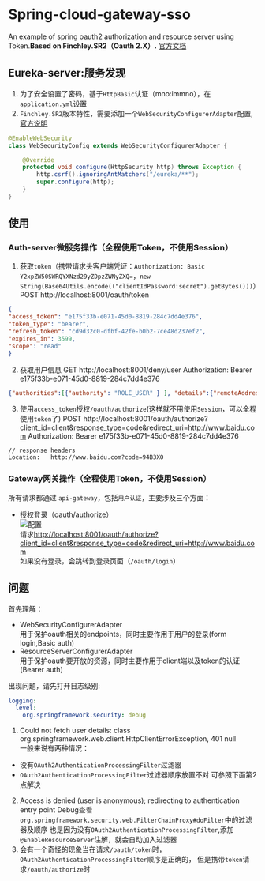 # Spring-cloud-gateway-sso
An example of spring oauth2 authorization and resource server using Token.**Based on Finchley.SR2（Oauth 2.X）.** 
[官方文档](https://cloud.spring.io/spring-cloud-static/Finchley.SR2/)

## Eureka-server:服务发现
1. 为了安全设置了密码，基于`HttpBasic`认证（mno:immno），在`application.yml`设置
2. `Finchley.SR2`版本特性，需要添加一个`WebSecurityConfigurerAdapter`配置,[官方说明](https://cloud.spring.io/spring-cloud-static/Finchley.SR2/multi/multi_spring-cloud-eureka-server.html#_securing_the_eureka_server)
```java
@EnableWebSecurity
class WebSecurityConfig extends WebSecurityConfigurerAdapter {

    @Override
    protected void configure(HttpSecurity http) throws Exception {
        http.csrf().ignoringAntMatchers("/eureka/**");
        super.configure(http);
    }
}
```
## 使用

### Auth-server微服务操作（全程使用Token，不使用Session）
1. 获取`token`（携带请求头客户端凭证：`Authorization: Basic Y2xpZW50SWRQYXNzd29yZDpzZWNyZXQ=`，`new String(Base64Utils.encode(("clientIdPassword:secret").getBytes()))`）
POST http://localhost:8001/oauth/token
```json
{
"access_token": "e175f33b-e071-45d0-8819-284c7dd4e376",
"token_type": "bearer",
"refresh_token": "cd9d32c0-dfbf-42fe-b0b2-7ce48d237ef2",
"expires_in": 3599,
"scope": "read"
}
```
2. 获取用户信息
GET http://localhost:8001/deny/user
Authorization: Bearer e175f33b-e071-45d0-8819-284c7dd4e376
```json
{"authorities":[{"authority": "ROLE_USER" } ], "details":{"remoteAddress": "0:0:0:0:0:0:0:1",…}
```
3. 使用`access_token`授权`/oauth/authorize`(这样就不用使用`Session`，可以全程使用`token`了)
POST http://localhost:8001/oauth/authorize?client_id=client&response_type=code&redirect_uri=http://www.baidu.com
Authorization: Bearer e175f33b-e071-45d0-8819-284c7dd4e376
```
// response headers
Location:	http://www.baidu.com?code=94B3XO
```

### Gateway网关操作（全程使用Token，不使用Session）
所有请求都通过 `api-gateway`，包括`用户认证`，主要涉及三个方面：
- 授权登录（oauth/authorize）  
![配置](img/authorize_cofig.png)  
请求[http://localhost:8001/oauth/authorize?client_id=client&response_type=code&redirect_uri=http://www.baidu.com
](http://localhost:8001/oauth/authorize?client_id=client&response_type=code&redirect_uri=http://www.baidu.com)  
如果没有登录，会跳转到登录页面（`/oauth/login`）


## 问题
首先理解：
- WebSecurityConfigurerAdapter  
用于保护oauth相关的endpoints，同时主要作用于用户的登录(form login,Basic auth)  
- ResourceServerConfigurerAdapter  
用于保护oauth要开放的资源，同时主要作用于client端以及token的认证(Bearer auth)

出现问题，请先打开日志级别:
```yaml
logging:
  level:
    org.springframework.security: debug
```
1. Could not fetch user details: class org.springframework.web.client.HttpClientErrorException, 401 null  
一般来说有两种情况：
- 没有`OAuth2AuthenticationProcessingFilter`过滤器
- `OAuth2AuthenticationProcessingFilter`过滤器顺序放置不对
可参照下面第2点解决
2.  Access is denied (user is anonymous); redirecting to authentication entry point
Debug查看`org.springframework.security.web.FilterChainProxy#doFilter`中的过滤器及顺序
也是因为没有`OAuth2AuthenticationProcessingFilter`,添加`@EnableResourceServer`注解，就会自动加入过滤器
3. 会有一个奇怪的现象当在请求`/oauth/token`时，`OAuth2AuthenticationProcessingFilter`顺序是正确的，
但是携带`token`请求`/oauth/authorize`时